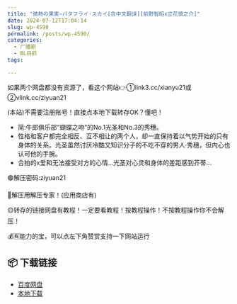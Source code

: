 ```yaml
---
title: "微熱の果実~バタフライ·スカイ[含中文翻译][前野智昭x立花慎之介]"
date: 2024-07-12T17:04:14
slug: wp-4590
permalink: /posts/wp-4590/
categories:
  - 广播剧
  - BL日抓
tags:

---
```


如果两个网盘都没有资源了，看这个网站👉①link3.cc/xianyu21或②vlink.cc/ziyuan21

(本站)不需要注册账号！直接点本地下载转存OK？懂吧！

*   简:牛郎俱乐部“蝴蝶之吻”的No.1光圣和No.3的秀穗。
*   性格和客户都完全相反、互不相让的两个人，却一直保持着以气势开始的只有身体的关系。光圣虽然讨厌冷酷又知识分子的不吃不穿的男人·秀穗，但内心也认可他的手腕。
*   合拍的x爱和无法接受对方的心情…光圣对心灵和身体的差距感到芥蒂…

🟢解压密码:ziyuan21

🔵解压用解压专家！(应用商店有)

🟡转存的链接网盘有教程！一定要看教程！按教程操作！不按教程操作你不会解压！

💰🈶能力的宝，可以点左下角赞赏支持一下网站运行

## 📦 下载链接
- [百度网盘](https://blziyuan21.com/pay-download/4590?key=7c02314892&down_id=0)
- [本地下载](https://blziyuan21.com/pay-download/4590?key=7c02314892&down_id=1)

